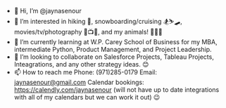 - 👋 Hi, I’m @jaynasenour
- 👀 I’m interested in hiking 🌲, snowboarding/cruising 🏂⛷🛹, movies/tv/photography 🎥📺📸, and my animals! 🐶🐱🐠
- 🌱 I’m currently learning at W.P. Carey School of Business for my MBA, intermediate Python, Product Management, and Project Leadership.
- 💞️ I’m looking to collaborate on Salesforce Projects, Tableau Projects, Inteagrations, and any other strategy ideas. 😊
- 📫 How to reach me 
Phone: (971)285-0179
Email: jaynasenour@gmail.com
Calendar bookings: https://calendly.com/jaynasenour (will not have up to date integrations with all of my calendars but we can work it out) 😉

<!---
jaynasenour/jaynasenour is a ✨ special ✨ repository because its `README.md` (this file) appears on your GitHub profile.
You can click the Preview link to take a look at your changes.
--->
